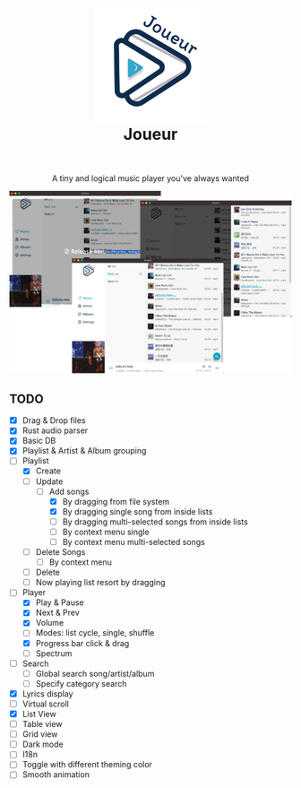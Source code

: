 <h1 align="center">
  <br>
 <img align="center" alt="Joueur" src="./static/logo@2x.png" width="200" />
  <br>
  Joueur
  <br>
  <br>
</h1>

<p align="center">
A tiny and logical music player you've always wanted
</p>

<p align="center">
  <a href="" target="_blank" rel="noopener noreferrer" >
    <img src="./assets/screenshot.png" alt="Joueur screenshots" width="600" height="auto">
  </a>
</p>

## TODO

* [x] Drag & Drop files
* [x] Rust audio parser
* [x] Basic DB 
* [x] Playlist & Artist & Album grouping
* [ ] Playlist
  * [x] Create
  * [ ] Update 
    * [ ] Add songs
      * [x] By dragging from file system
      * [x] By dragging single song from inside lists
      * [ ] By dragging multi-selected songs from inside lists
      * [ ] By context menu single
      * [ ] By context menu multi-selected songs
  * [ ] Delete Songs 
    * [ ] By context menu
  * [ ] Delete 
  * [ ] Now playing list resort by dragging
* [ ] Player
  * [x] Play & Pause
  * [x] Next & Prev
  * [x] Volume
  * [ ] Modes: list cycle, single, shuffle
  * [x] Progress bar click & drag
  * [ ] Spectrum
* [ ] Search
  * [ ] Global search song/artist/album
  * [ ] Specify category search
* [x] Lyrics display
* [ ] Virtual scroll
* [x] List View
* [ ] Table view
* [ ] Grid view
* [ ] Dark mode
* [ ] I18n
* [ ] Toggle with different theming color
* [ ] Smooth animation
